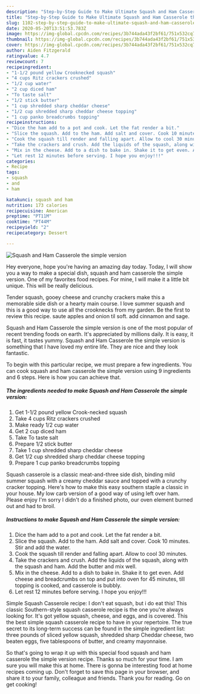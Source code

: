 ```yaml
---
description: "Step-by-Step Guide to Make Ultimate Squash and Ham Casserole the simple version"
title: "Step-by-Step Guide to Make Ultimate Squash and Ham Casserole the simple version"
slug: 1102-step-by-step-guide-to-make-ultimate-squash-and-ham-casserole-the-simple-version
date: 2020-05-20T13:51:53.783Z
image: https://img-global.cpcdn.com/recipes/3b744ada43f2bf61/751x532cq70/squash-and-ham-casserole-the-simple-version-recipe-main-photo.jpg
thumbnail: https://img-global.cpcdn.com/recipes/3b744ada43f2bf61/751x532cq70/squash-and-ham-casserole-the-simple-version-recipe-main-photo.jpg
cover: https://img-global.cpcdn.com/recipes/3b744ada43f2bf61/751x532cq70/squash-and-ham-casserole-the-simple-version-recipe-main-photo.jpg
author: Aiden Fitzgerald
ratingvalue: 4.7
reviewcount: 7
recipeingredient:
- "1-1/2 pound yellow Crooknecked squash"
- "4 cups Ritz crackers crushed"
- "1/2 cup water"
- "2 cup diced ham"
- "To taste salt"
- "1/2 stick butter"
- "1 cup shredded sharp cheddar cheese"
- "1/2 cup shredded sharp cheddar cheese topping"
- "1 cup panko breadcrumbs topping"
recipeinstructions:
- "Dice the ham add to a pot and cook. Let the fat render a bit."
- "Slice the squash. Add to the ham. Add salt and cover. Cook 10 minutes. Stir and add the water."
- "Cook the squash till render and falling apart. Allow to cool 30 minutes."
- "Take the crackers and crush. Add the liquids of the squash, along with the squash and ham. Add the butter and mix well."
- "Mix in the cheese. Add to a dish to bake in. Shake it to get even. Add cheese and breadcrumbs on top and put into oven for 45 minutes, till topping is cooked, and casserole is bubbly."
- "Let rest 12 minutes before serving. I hope you enjoy!!!"
categories:
- Recipe
tags:
- squash
- and
- ham

katakunci: squash and ham 
nutrition: 173 calories
recipecuisine: American
preptime: "PT11M"
cooktime: "PT44M"
recipeyield: "2"
recipecategory: Dessert

---
```



![Squash and Ham Casserole the simple version](https://img-global.cpcdn.com/recipes/3b744ada43f2bf61/751x532cq70/squash-and-ham-casserole-the-simple-version-recipe-main-photo.jpg)

Hey everyone, hope you're having an amazing day today. Today, I will show you a way to make a special dish, squash and ham casserole the simple version. One of my favorites food recipes. For mine, I will make it a little bit unique. This will be really delicious.

Tender squash, gooey cheese and crunchy crackers make this a memorable side dish or a hearty main course. I love summer squash and this is a good way to use all the crooknecks from my garden. Be the first to review this recipe. saute apples and onion til soft. add cinnamon and sage.

Squash and Ham Casserole the simple version is one of the most popular of recent trending foods on earth. It's appreciated by millions daily. It is easy, it is fast, it tastes yummy. Squash and Ham Casserole the simple version is something that I have loved my entire life. They are nice and they look fantastic.


To begin with this particular recipe, we must prepare a few ingredients. You can cook squash and ham casserole the simple version using 9 ingredients and 6 steps. Here is how you can achieve that.

<!--inarticleads1-->

##### The ingredients needed to make Squash and Ham Casserole the simple version:

1. Get 1-1/2 pound yellow Crook-necked squash
1. Take 4 cups Ritz crackers crushed
1. Make ready 1/2 cup water
1. Get 2 cup diced ham
1. Take To taste salt
1. Prepare 1/2 stick butter
1. Take 1 cup shredded sharp cheddar cheese
1. Get 1/2 cup shredded sharp cheddar cheese topping
1. Prepare 1 cup panko breadcrumbs topping


Squash casserole is a classic meat-and-three side dish, binding mild summer squash with a creamy cheddar sauce and topped with a crunchy cracker topping. Here&#39;s how to make this easy southern staple a classic in your house. My low carb version of a good way of using left over ham. Please enjoy I&#39;m sorry I didn&#39;t do a finished photo, our oven element burned out and had to broil. 

<!--inarticleads2-->

##### Instructions to make Squash and Ham Casserole the simple version:

1. Dice the ham add to a pot and cook. Let the fat render a bit.
1. Slice the squash. Add to the ham. Add salt and cover. Cook 10 minutes. Stir and add the water.
1. Cook the squash till render and falling apart. Allow to cool 30 minutes.
1. Take the crackers and crush. Add the liquids of the squash, along with the squash and ham. Add the butter and mix well.
1. Mix in the cheese. Add to a dish to bake in. Shake it to get even. Add cheese and breadcrumbs on top and put into oven for 45 minutes, till topping is cooked, and casserole is bubbly.
1. Let rest 12 minutes before serving. I hope you enjoy!!!


Simple Squash Casserole recipe: I don&#39;t eat squash, but i do eat this! This classic Southern-style squash casserole recipe is the one you&#39;re always looking for. It&#39;s got yellow squash, cheese, and eggs, and is covered. This the best simple squash casserole recipe to have in your repertoire. The true secret to its long-term success can be found in the simple ingredient list: three pounds of sliced yellow squash, shredded sharp Cheddar cheese, two beaten eggs, five tablespoons of butter, and creamy mayonnaise. 

So that's going to wrap it up with this special food squash and ham casserole the simple version recipe. Thanks so much for your time. I am sure you will make this at home. There is gonna be interesting food at home recipes coming up. Don't forget to save this page in your browser, and share it to your family, colleague and friends. Thank you for reading. Go on get cooking!
